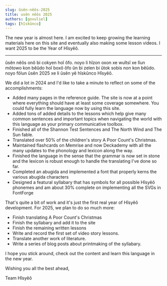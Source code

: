 ```yaml
---
slug: ûsên-nêôs-2025
title: usên nêôs 2025
authors: [govuliel]
tags: [hîskûnco]
---
```


The new year is almost here. I am excited to keep growing the learning materials
here on this site and eventually also making some lesson videos. I want 2025 to
be the Year of Hîsyêô.

---

ûsên nêôs onô bi cokyen hoî ôfo. noyo li hîzon oxon xe wuîtsî xe lîun môtowo kon
bêûdo hoî boxô ôfo ûn bi zelen bi ûtok sobis non kon bêûdo. noyo fôlun ûsên 2025
xe li ûsên yê hîskûnco Hîsyêô.

<!-- truncate -->

We did a lot in 2024 and I'd like to take a minute to reflect on some of the
accomplishments:

- Added many pages in the reference guide. The site is now at a point where
  everything should have at least some coverage somewhere. You could fully learn
  the language now by using this site.
- Added tons of added details to the lessons which help give many common
  sentences and important topics when navigating the world with this language as
  your primary communicative toolbox.
- Finished all of the Shannon Test Sentences and The North Wind and The Sun
  fable.
- Translated over 50% of the children's story A Poor Count's Christmas.
- Maintained flashcards on Memrise and now Deckademy with all the many updates
  to the phonology and lexicon along the way.
- Finished the language in the sense that the grammar is now set in stone and
  the lexicon is robust enough to handle the translating I've done so far.
- Completed an abugida and implemented a font that properly kerns the various
  abugida characters
- Designed a featural syllabary that has symbols for all possible Hîsyêô
  phonemes and am about 30% complete on implementing all the SVGs in FontForge

That's quite a bit of work and it's just the first real year of Hîsyêô
development. For 2025, we plan to do so much more:

- Finish translating A Poor Count's Christmas
- Finish the syllabary and add it to the site
- Finish the remaining written lessons
- Write and record the first set of video story lessons.
- Translate another work of literature.
- Write a series of blog posts about printmaking of the syllabary.

I hope you stick around, check out the content and learn this language in the
new year.

Wishing you all the best ahead,

Team Hîsyêô
